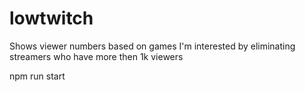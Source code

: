 # lowtwitch
   
Shows viewer numbers based on games I'm interested by eliminating streamers who have more then 1k viewers
   
npm run start
